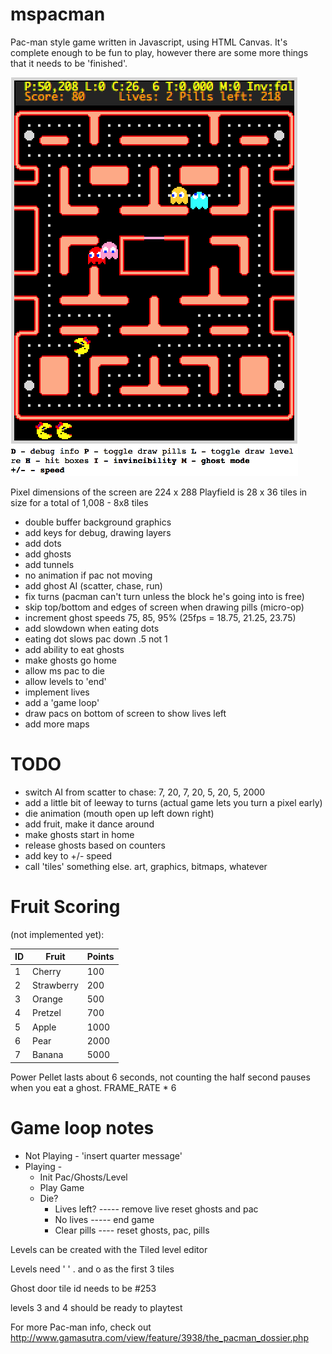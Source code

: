 # mspacman

Pac-man style game written in Javascript, using HTML Canvas. It's complete enough to be fun to play, however there are some more things that it needs to be 'finished'.

![Screenshot](/mspac_screenshot.png?raw=true "Screenshot")

Pixel dimensions of the screen are 224 x 288
Playfield is 28 x 36 tiles in size for a total of 1,008 - 8x8 tiles

+ double buffer background graphics
+ add keys for debug, drawing layers
+ add dots
+ add ghosts
+ add tunnels
+ no animation if pac not moving
+ add ghost AI (scatter, chase, run)
+ fix turns (pacman can't turn unless the block he's going into is free)
+ skip top/bottom and edges of screen when drawing pills (micro-op)
+ increment ghost speeds 75, 85, 95% (25fps = 18.75, 21.25, 23.75)
+ add slowdown when eating dots
+ eating dot slows pac down .5 not 1
+ add ability to eat ghosts
+ make ghosts go home
+ allow ms pac to die
+ allow levels to 'end'
+ implement lives
+ add a 'game loop'
+ draw pacs on bottom of screen to show lives left
+ add more maps

# TODO

+ switch AI from scatter to chase: 7, 20, 7, 20, 5, 20, 5, 2000
+ add a little bit of leeway to turns (actual game lets you turn a pixel early)
+ die animation (mouth open up left down right)
+ add fruit, make it dance around
+ make ghosts start in home
+ release ghosts based on counters
+ add key to +/- speed
+ call 'tiles' something else. art, graphics, bitmaps, whatever

# Fruit Scoring

(not implemented yet):

ID | Fruit | Points
--- | --- | ---
1 | Cherry | 100
2 | Strawberry | 200
3 | Orange | 500
4 | Pretzel | 700
5 | Apple | 1000
6 | Pear | 2000
7 | Banana| 5000

Power Pellet lasts about 6 seconds, not counting the half second pauses when you eat a ghost. FRAME_RATE * 6

# Game loop notes

* Not Playing - 'insert quarter message'
* Playing - 
  * Init Pac/Ghosts/Level
  * Play Game
  * Die? 
    * Lives left? ----- remove live reset ghosts and pac
    * No lives ----- end game
    * Clear pills ---- reset ghosts, pac, pills

Levels can be created with the Tiled level editor

Levels need ' ' . and o as the first 3 tiles

Ghost door tile id needs to be #253

levels 3 and 4 should be ready to playtest

For more Pac-man info, check out http://www.gamasutra.com/view/feature/3938/the_pacman_dossier.php
